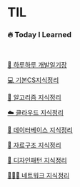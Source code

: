 # TIL

### 🔥 Today I Learned
<br>

[📖 하루하루 개발일기장]()

[💻 기본CS지식정리]()

[🧩 알고리즘 지식정리]()

[☁️ 클라우드 지식정리]()

[💽 데이터베이스 지식정리]()

[🧬 자료구조 지식정리]()

[🎨 디자인패턴 지식정리]()

[🧑🏻‍💻 네트워크 지식정리]()
